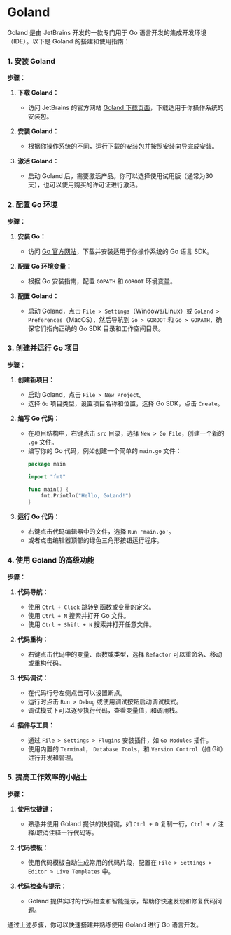 # Goland
Goland 是由 JetBrains 开发的一款专门用于 Go 语言开发的集成开发环境（IDE）。以下是 Goland 的搭建和使用指南：

### 1. 安装 Goland

**步骤：**

1. **下载 Goland：**
   - 访问 JetBrains 的官方网站 [Goland 下载页面](https://www.jetbrains.com/go/download/)，下载适用于你操作系统的安装包。

2. **安装 Goland：**
   - 根据你操作系统的不同，运行下载的安装包并按照安装向导完成安装。

3. **激活 Goland：**
   - 启动 Goland 后，需要激活产品。你可以选择使用试用版（通常为30天），也可以使用购买的许可证进行激活。

### 2. 配置 Go 环境

**步骤：**

1. **安装 Go：**
   - 访问 [Go 官方网站](https://golang.org/dl/)，下载并安装适用于你操作系统的 Go 语言 SDK。

2. **配置 Go 环境变量：**
   - 根据 Go 安装指南，配置 `GOPATH` 和 `GOROOT` 环境变量。

3. **配置 Goland：**
   - 启动 Goland，点击 `File > Settings`（Windows/Linux）或 `GoLand > Preferences`（MacOS），然后导航到 `Go > GOROOT` 和 `Go > GOPATH`，确保它们指向正确的 Go SDK 目录和工作空间目录。

### 3. 创建并运行 Go 项目

**步骤：**

1. **创建新项目：**
   - 启动 Goland，点击 `File > New Project`。
   - 选择 `Go` 项目类型，设置项目名称和位置，选择 Go SDK，点击 `Create`。

2. **编写 Go 代码：**
   - 在项目结构中，右键点击 `src` 目录，选择 `New > Go File`，创建一个新的 `.go` 文件。
   - 编写你的 Go 代码，例如创建一个简单的 `main.go` 文件：
     ```go
     package main

     import "fmt"

     func main() {
         fmt.Println("Hello, GoLand!")
     }
     ```

3. **运行 Go 代码：**
   - 右键点击代码编辑器中的文件，选择 `Run 'main.go'`。
   - 或者点击编辑器顶部的绿色三角形按钮运行程序。

### 4. 使用 Goland 的高级功能

**步骤：**

1. **代码导航：**
   - 使用 `Ctrl + Click` 跳转到函数或变量的定义。
   - 使用 `Ctrl + N` 搜索并打开 Go 文件。
   - 使用 `Ctrl + Shift + N` 搜索并打开任意文件。

2. **代码重构：**
   - 右键点击代码中的变量、函数或类型，选择 `Refactor` 可以重命名、移动或重构代码。

3. **代码调试：**
   - 在代码行号左侧点击可以设置断点。
   - 运行时点击 `Run > Debug` 或使用调试按钮启动调试模式。
   - 调试模式下可以逐步执行代码，查看变量值，和调用栈。

4. **插件与工具：**
   - 通过 `File > Settings > Plugins` 安装插件，如 `Go Modules` 插件。
   - 使用内置的 `Terminal`， `Database Tools`，和 `Version Control`（如 Git）进行开发和管理。

### 5. 提高工作效率的小贴士

**步骤：**

1. **使用快捷键：**
   - 熟悉并使用 Goland 提供的快捷键，如 `Ctrl + D` 复制一行，`Ctrl + /` 注释/取消注释一行代码等。

2. **代码模板：**
   - 使用代码模板自动生成常用的代码片段，配置在 `File > Settings > Editor > Live Templates` 中。

3. **代码检查与提示：**
   - Goland 提供实时的代码检查和智能提示，帮助你快速发现和修复代码问题。

通过上述步骤，你可以快速搭建并熟练使用 Goland 进行 Go 语言开发。